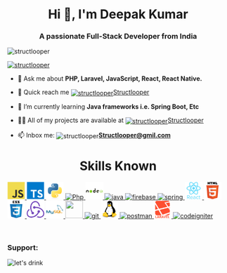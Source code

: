 <h1 align="center">Hi 👋, I'm Deepak Kumar</h1>
<h3 align="center">A passionate Full-Stack Developer from India</h3>

<p align="left"> <img src="https://komarev.com/ghpvc/?username=structlooper&label=Profile%20views&color=0e75b6&style=flat" alt="structlooper" /> </p>


<p align="left"> <a href="https://twitter.com/structlooper" target="blank"><img src="https://img.shields.io/twitter/follow/structlooper?logo=twitter&style=for-the-badge" alt="structlooper" /></a> </p>

[//]: <> (- 🔭 I’m currently working on **NativeBasedAppGenerator**)


- 💬 Ask me about **PHP, Laravel, JavaScript, React, React Native.**

- 📝 Quick reach me <a href="https://www.google.com/search?q=structlooper" target="blank"><img align="center"
    src="https://cdn.icon-icons.com/icons2/2351/PNG/512/logo_google_icon_143197.png" alt="structlooper" height="40" width="40" />Structlooper</a>
- 🌱 I’m currently learning **Java frameworks i.e. Spring Boot, Etc**

- 👨‍💻 All of my projects are available at <a href="https://github.com/structlooper?tab=repositories" target="blank"><img align="center"
    src="https://github.githubassets.com/images/modules/logos_page/Octocat.png" alt="structlooper" height="40" width="50" />Structlooper</a>

- 📫 Inbox me: <img align="center"
src="https://www.logo.wine/a/logo/Gmail/Gmail-Logo.wine.svg" alt="structlooper" height="40" width="40" />**Structlooper@gmil.com**

<!-- - 📄 Professional details: <a href="https://in.linkedin.com/in/structlooper" target="blank"><img align="center"
    src="https://elionetwork.com/wp-content/uploads/2019/01/linkedin-color-icon-linkedin-linked-in-png-and-vector-linkedin-png-640_640.png" alt="structlooper" height="40" width="40" />Structlooper</a> 

<h3 align="right">Social Media Connections.........</h3>
<p align="right">
<a href="https://twitter.com/structlooper" target="blank"><img align="center"
     src="https://structlooper.github.io/portfolio/assets/img/gifs/tweeter.gif" alt="structlooper" height="100" width="100" /></a>
<a href="https://linkedin.com/in/structlooper" target="blank"><img align="center" 
    src="https://structlooper.github.io/portfolio/assets/img/gifs/linkedIn.gif" alt="structlooper" height="100" width="100" /></a>
<a href="https://fb.com/structlooper" target="blank"><img align="center"
     src="https://structlooper.github.io/portfolio/assets/img/gifs/facebook.gif" alt="structlooper"height="100" width="100" /></a>
<a href="https://instagram.com/structlooper" target="blank"><img align="center" 
    src="https://structlooper.github.io/portfolio/assets/img/gifs/insta.gif" alt="structlooper" height="100" width="100" /></a>
</p>
-->

<h1 align="center">Skills Known</h1>
<p align="left">
    <a href="https://developer.mozilla.org/en-US/docs/Web/JavaScript" target="_blank"> <img src="https://raw.githubusercontent.com/devicons/devicon/master/icons/javascript/javascript-original.svg" alt="javascript" width="40" height="40"/> </a>
    <a href="https://www.typescriptlang.org/" target="_blank"> <img src="https://raw.githubusercontent.com/devicons/devicon/master/icons/typescript/typescript-original.svg" alt="typescript" width="40" height="40"/> </a>
    <!-- <a href="https://www.php.net" target="_blank"> <img src="https://raw.githubusercontent.com/devicons/devicon/master/icons/php/php-original.svg" alt="php" width="40" height="40"/> </a> -->
    <a href="https://www.python.org" target="_blank"> <img src="https://raw.githubusercontent.com/devicons/devicon/master/icons/python/python-original.svg" alt="python" width="40" height="40"/> </a>
    <a href="https://www.php.net" target="_blank"> <img src="https://www.vectorlogo.zone/logos/apache_hadoop/apache_hadoop-icon.svg" alt="Php" width="40" height="40"/> </a><a href="https://nodejs.org/en/" target="_blank"> <img src="https://raw.githubusercontent.com/devicons/devicon/master/icons/nodejs/nodejs-original-wordmark.svg" alt="Nodejs" width="40" height="40"/> </a>
      <a href="https://www.java.com/en/" target="_blank"> <img src="https://w1.pngwing.com/pngs/425/99/png-transparent-java-logo-programming-language-selenium-computer-software-java-class-file-computer-programming-software-developer-software-framework.png" alt="java" width="40" height="40"/> </a>
    <a href="https://firebase.google.com/" target="_blank"> <img src="https://www.vectorlogo.zone/logos/firebase/firebase-icon.svg" alt="firebase" width="40" height="40"/> </a>
        <a href="https://spring.io/" target="_blank"> <img src="https://springframework.guru/wp-content/uploads/2015/02/spring-framework-project-logo.png" alt="spring" width="40" height="40"/> </a>
     <a href="https://reactjs.org/" target="_blank"> <img src="https://raw.githubusercontent.com/devicons/devicon/master/icons/react/react-original-wordmark.svg" alt="react" width="40" height="40"/> </a>
    <a href="https://www.w3.org/html/" target="_blank"> <img src="https://raw.githubusercontent.com/devicons/devicon/master/icons/html5/html5-original-wordmark.svg" alt="html5" width="40" height="40"/> </a>
    <a href="https://www.w3schools.com/css/" target="_blank"> <img src="https://raw.githubusercontent.com/devicons/devicon/master/icons/css3/css3-original-wordmark.svg" alt="css3" width="40" height="40"/> </a>
    <a href="https://redux.js.org" target="_blank"> <img src="https://raw.githubusercontent.com/devicons/devicon/master/icons/redux/redux-original.svg" alt="redux" width="40" height="40"/> </a>
    <a href="https://www.mysql.com/" target="_blank"> <img src="https://raw.githubusercontent.com/devicons/devicon/master/icons/mysql/mysql-original-wordmark.svg" alt="mysql" width="40" height="40"/> </a>
    <a href="https://www.postgresql.org/" target="_blank"> <img src="https://w7.pngwing.com/pngs/173/36/png-transparent-postgresql-logo-computer-software-database-open-source-s-text-head-snout.png" width="40" height="40"/> </a>
    <a href="https://git-scm.com/" target="_blank"> <img src="https://www.vectorlogo.zone/logos/git-scm/git-scm-icon.svg" alt="git" width="40" height="40"/> </a><a href="https://www.linux.org/" target="_blank"> <img src="https://raw.githubusercontent.com/devicons/devicon/master/icons/linux/linux-original.svg" alt="linux" width="40" height="40"/> </a>
    <a href="https://postman.com" target="_blank"> <img src="https://www.vectorlogo.zone/logos/getpostman/getpostman-icon.svg" alt="postman" width="40" height="40"/> </a>
    <a href="https://laravel.com/" target="_blank"> <img src="https://raw.githubusercontent.com/devicons/devicon/master/icons/laravel/laravel-plain-wordmark.svg" alt="laravel" width="40" height="40"/> </a>
    <a href="https://codeigniter.com" target="_blank"> <img src="https://cdn.worldvectorlogo.com/logos/codeigniter.svg" alt="codeigniter" width="40" height="40"/> </a>
</p>


<br>
<!-- 

<p><img align="left" src="https://github-readme-stats.vercel.app/api/top-langs?username=structlooper&show_icons=true&locale=en&layout=compact" alt="structlooper" /></p>

<p>&nbsp;<img align="center" src="https://github-readme-stats.vercel.app/api?username=structlooper&show_icons=true&locale=en" alt="structlooper" /></p>

<p><img align="center" src="https://github-readme-streak-stats.herokuapp.com/?user=structlooper&" alt="structlooper" /></p><br><br> -->

<h3 align="left">Support:</h3>
<p><a href="https://www.buymeacoffee.com/structlooper"> <img align="left" src="https://cdn.buymeacoffee.com/buttons/v2/default-yellow.png" height="50" width="210" alt="let's drink" /></a></p>


